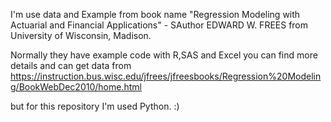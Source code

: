 I'm use data and Example from book name "Regression Modeling with Actuarial and Financial Applications" - SAuthor EDWARD W. FREES from University of Wisconsin, Madison.

Normally they have example code with R,SAS and Excel you can find more details and can get data from 
https://instruction.bus.wisc.edu/jfrees/jfreesbooks/Regression%20Modeling/BookWebDec2010/home.html

but for this repository I'm used Python. :)